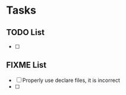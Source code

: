 # Tasks

## TODO List

- [ ]

## FIXME List

- [ ] Properly use declare files, it is incorrect
- [ ] 

